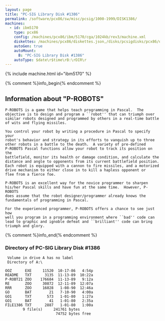 ```yaml
---
layout: page
title: "PC-SIG Library Disk #1386"
permalink: /software/pcx86/sw/misc/pcsig/1000-1999/DISK1386/
machines:
  - id: ibm5170
    type: pcx86
    config: /machines/pcx86/ibm/5170/cga/1024kb/rev3/machine.xml
    diskettes: /machines/pcx86/diskettes.json,/disks/pcsigdisks/pcx86/diskettes.json
    autoGen: true
    autoMount:
      B: "PC-SIG Library Disk #1386"
    autoType: $date\r$time\rB:\rDIR\r
---
```


{% include machine.html id="ibm5170" %}

{% comment %}info_begin{% endcomment %}

## Information about "P-ROBOTS"

    P-ROBOTS is a game that helps teach programming in Pascal.  The
    objective is to design and program a ``robot'' that can triumph over
    similar robots designed and programmed by others in a real-time battle
    of wits and flying missiles.
    
    You control your robot by writing a procedure in Pascal to specify your
    robot's behavior and strategy in its efforts to vanquish up to three
    other robots in a battle to the death.  A variety of pre-defined
    P-ROBOTS Pascal functions allow your robot to track its position on the
    battlefield, monitor its health or damage condition, and calculate the
    distance and angle to opponents from its current battlefield position.
    Each robot is equipped with a cannon to fire missiles, and a motorized
    drive mechanism to either close in to kill a hapless opponent or
    flee from a fierce foe.
    
    P-ROBOTS is an excellent way for the novice programmer to sharpen
    his/her Pascal skills and have fun at the same time.  However, P-ROBOTS
    does assume that the robot designer/programmer already knows the
    fundamentals of programming in Pascal.
    
    For the experienced programmer, P-ROBOTS offers a chance to see just how
    well you program in a programming environment where ``bad'' code can
    lead to graphic and ignoble defeat and ``brilliant'' code can bring
    triumph and glory.
{% comment %}info_end{% endcomment %}


### Directory of PC-SIG Library Disk #1386

     Volume in drive A has no label
     Directory of A:\

    OOZ      EXE     11520  10-17-86   4:54p
    README   TXT      3135  11-13-89  10:22a
    P-ROBT21 ZOO    176684  11-13-89   9:12a
    RE       ZOO     30872  12-11-89  12:07a
    RRR      ZOO     16028   1-08-90  12:46a
    GO       BAT        21   7-10-90   4:00a
    GO1      TXT       573   1-01-80   1:27a
    GO1      BAT        41   1-01-80   2:35a
    FILE1386 TXT      2887   1-01-80   1:00a
            9 file(s)     241761 bytes
                           74752 bytes free
